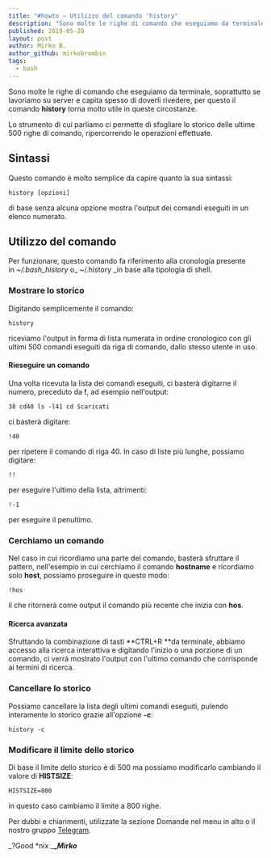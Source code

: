 ```yaml
---
title: "#howto – Utilizzo del comando 'history"
description: "Sono molte le righe di comando che eseguiamo da terminale, soprattutto se lavoriamo su server e capita spe.."
published: 2019-05-28
layout: post
author: Mirko B.
author_github: mirkobrombin
tags:
  - bash
---
```

Sono molte le righe di comando che eseguiamo da terminale, soprattutto se lavoriamo su server e capita spesso di doverli rivedere, per questo il comando **history** torna molto utile in queste circostanze.

Lo strumento di cui parliamo ci permette di sfogliare lo storico delle ultime 500 righe di comando, ripercorrendo le operazioni effettuate.

## Sintassi

Questo comando è molto semplice da capire quanto la sua sintassi:

    history [opzioni]

di base senza alcuna opzione mostra l'output dei comandi eseguiti in un elenco numerato.

## Utilizzo del comando

Per funzionare, questo comando fa riferimento alla cronologia presente in _~/.bash_history_ o_ ~/.history _in base alla tipologia di shell.

### Mostrare lo storico

Digitando semplicemente il comando:

    history

riceviamo l'output in forma di lista numerata in ordine cronologico con gli ultimi 500 comandi eseguiti da riga di comando, dallo stesso utente in uso.

#### Rieseguire un comando

Una volta ricevuta la lista dei comandi eseguiti, ci basterà digitarne il numero, preceduto da **!**, ad esempio nell'output:

    38 cd40 ls -l41 cd Scaricati

ci basterà digitare:

    !40

per ripetere il comando di riga 40\. In caso di liste più lunghe, possiamo digitare:

    !!

per eseguire l'ultimo della lista, altrimenti:

    !-1

per eseguire il penultimo.

### Cerchiamo un comando

Nel caso in cui ricordiamo una parte del comando, basterà sfruttare il pattern, nell'esempio in cui cerchiamo il comando **hostname** e ricordiamo solo **host**, possiamo proseguire in questo modo:

    !hos

il che ritornerà come output il comando più recente che inizia con **hos**.

#### Ricerca avanzata

Sfruttando la combinazione di tasti **CTRL+R **da terminale, abbiamo accesso alla ricerca interattiva e digitando l'inizio o una porzione di un comando, ci verrà mostrato l'output con l'ultimo comando che corrisponde ai termini di ricerca.

### Cancellare lo storico

Possiamo cancellare la lista degli ultimi comandi eseguiti, pulendo interamente lo storico grazie all'opzione **-c**:

    history -c

### Modificare il limite dello storico

Di base il limite dello storico è di 500 ma possiamo modificarlo cambiando il valore di **HISTSIZE**:

    HISTSIZE=800

in questo caso cambiamo il limite a 800 righe.

Per dubbi e chiarimenti, utilizzate la sezione Domande nel menu in alto o il nostro gruppo [Telegram](https://t.me/gentedilinux).

_?Good *nix _**__Mirko_**